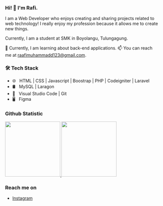 ### Hi! 👋 I'm Rafi.

I am a Web Developer who enjoys creating and sharing projects related to web technology! I really enjoy my profession because it allows me to create new things.

Currently, I am a student at SMK in Boyolangu, Tulungagung.

🌱 Currently, I am learning about back-end applications.
📫 You can reach me at raafimuhammadd123@gmail.com.

<h3>🛠 Tech Stack</h3>
<ul>
  <li>🌐 &nbsp; HTML | CSS | Javascript | Boostrap | PHP | Codeigniter | Laravel</li>
  <li>🛢 &nbsp; MySQL | Laragon</li>
  <li>🔧 &nbsp; Visual Studio Code | Git</li>
  <li>🖥 &nbsp; Figma</li>
</ul>
  
### Github Statistic
<p align="left">
<a href="https://github.com/raaf17">
  <img height="180em" src="https://github-readme-stats-eight-theta.vercel.app/api?username=raaf17&show_icons=true&theme=algolia&include_all_commits=true&count_private=true"/>
  <img height="180em" src="https://github-readme-stats-eight-theta.vercel.app/api/top-langs/?username=raaf17&layout=compact&langs_count=8&theme=algolia"/>
</a>
</p>

### Reach me on
- <a href="https://instagram.com/mraafii17">Instagram</a>
